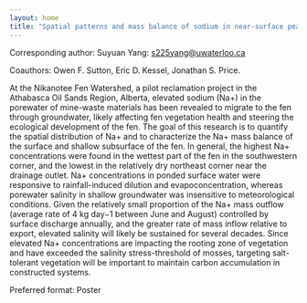 ```yaml
---
layout: home
title: "Spatial patterns and mass balance of sodium in near-surface peat of a constructed fen"
---
```



Corresponding author: Suyuan Yang: s225yang@uwaterloo.ca

Coauthors: Owen F. Sutton, Eric D. Kessel, Jonathan S. Price. 

At the Nikanotee Fen Watershed, a pilot reclamation project in the Athabasca Oil Sands Region, Alberta, elevated sodium (Na+) in the porewater of mine-waste materials has been revealed to migrate to the fen through groundwater, likely affecting fen vegetation health and steering the ecological development of the fen. The goal of this research is to quantify the spatial distribution of Na+ and to characterize the Na+ mass balance of the surface and shallow subsurface of the fen. In general, the highest Na+ concentrations were found in the wettest part of the fen in the southwestern corner, and the lowest in the relatively dry northeast corner near the drainage outlet. Na+ concentrations in ponded surface water were responsive to rainfall-induced dilution and evapoconcentration, whereas porewater salinity in shallow groundwater was insensitive to meteorological conditions. Given the relatively small proportion of the Na+ mass outflow (average rate of 4 kg day−1 between June and August) controlled by surface discharge annually, and the greater rate of mass inflow relative to export, elevated salinity will likely be sustained for several decades. Since elevated Na+ concentrations are impacting the rooting zone of vegetation and have exceeded the salinity stress-threshold of mosses, targeting salt-tolerant vegetation will be important to maintain carbon accumulation in constructed systems.

Preferred format: Poster
